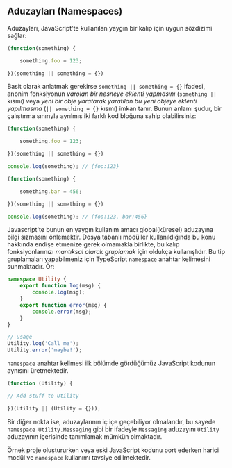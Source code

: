 ## Aduzayları (Namespaces)
Aduzayları, JavaScript'te kullanılan yaygın bir kalıp için uygun sözdizimi sağlar:  

```ts
(function(something) {

    something.foo = 123;

})(something || something = {})
```
Basit olarak anlatmak gerekirse `something || something = {}` ifadesi, anonim fonksiyonun *varolan bir nesneye eklenti yapmasını* (`something ||` kısmı) veya *yeni bir obje yaratarak yaratılan bu yeni objeye eklenti yapılmasına* (`|| something = {}` kısmı) imkan tanır.
Bunun anlamı şudur, bir çalıştırma sınırıyla ayrılmış iki farklı kod bloğuna sahip olabilirsiniz:


```ts
(function(something) {

    something.foo = 123;

})(something || something = {})

console.log(something); // {foo:123}

(function(something) {

    something.bar = 456;

})(something || something = {})

console.log(something); // {foo:123, bar:456}

```
Javascript'te bunun en yaygın kullanım amacı global(küresel) aduzayına bilgi sızmasını önlemektir. Dosya tabanlı modüller kullanıldığında bu konu hakkında endişe etmenize gerek olmamakla birlikte, bu kalıp fonksiyonlarınızı *mantıksal olarak gruplamak* için oldukça kullanışlıdır. Bu tip gruplamaları yapabilmeniz için TypeScript `namespace` anahtar kelimesini sunmaktadır. Ör:

```ts
namespace Utility {
    export function log(msg) {
        console.log(msg);
    }
    export function error(msg) {
        console.error(msg);
    }
}

// usage
Utility.log('Call me');
Utility.error('maybe!');
```
`namespace` anahtar kelimesi ilk bölümde gördüğümüz JavaScript kodunun aynısını üretmektedir.

```ts
(function (Utility) {

// Add stuff to Utility

})(Utility || (Utility = {}));
```
Bir diğer nokta ise, aduzaylarının iç içe geçebiliyor olmalarıdır, bu sayede `namespace Utility.Messaging` gibi bir ifadeyle `Messaging` aduzayını `Utility` aduzayının içerisinde tanımlamak mümkün olmaktadır.

Örnek proje oluştururken veya eski JavaScript kodunu port ederken  harici modül ve `namespace` kullanımı tavsiye edilmektedir.
